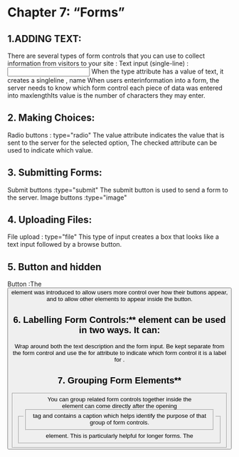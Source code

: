 # Chapter 7: “Forms”

## **1.ADDING TEXT:**
There are several types of form controls that you can use to collect information from visitors to your site :
Text input (single-line) : <input type="text" name=" " maxlength = "" size="" > When the type attribute has a value of text, it creates a singleline ,
name When users enterinformation into a form,
the server needs to know which form control each piece of data was entered into 
maxlengthIts value is the number of characters they may enter. 

## 2. Making Choices:
Radio buttons : type="radio" The value attribute indicates the value that is sent to
the server for the selected option, The checked attribute can be used to indicate which value.

## 3. Submitting Forms:
Submit buttons :type="submit" The submit button is used to send a form to the server.
Image buttons :type="image"

## 4. Uploading Files:
File upload : type="file" This type of input creates a box that looks like a text input followed by a browse button.

## 5. Button and hidden
Button :The <button> element was introduced to allow users more control over how their buttons appear, and to allow other elements to appear inside the button.
  
## 6. Labelling Form Controls:** element can be used in two ways. It can:
Wrap around both the text description and the form input.
Be kept separate from the form control and use the for attribute to indicate which form control it is a label for .
  
## 7. Grouping Form Elements**
<fieldset> You can group related form controls together inside the <fieldset> element. This is particularly helpful for longer forms.
The <legend> element can come directly after the opening <fieldset> tag and contains a caption which helps identify the purpose of that group of form controls.
